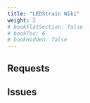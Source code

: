 ```yaml
---
title: "LEDStrain Wiki"
weight: 2
# bookFlatSection: false
# bookToc: 6
# bookHidden: false
---
```


## Requests


## Issues
